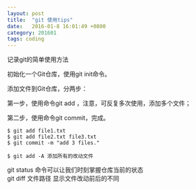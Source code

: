 ```yaml
---
layout: post
title:  "git 使用tips"
date:   2016-01-8 16:01:49 +0800
category: 201601
tags: coding
---
```

记录git的简单使用方法

<!--break-->

初始化一个Git仓库，使用git init命令。

添加文件到Git仓库，分两步：

第一步，使用命令git add <file>，注意，可反复多次使用，添加多个文件；

第二步，使用命令git commit，完成。

	$ git add file1.txt
	$ git add file2.txt file3.txt
	$ git commit -m "add 3 files."
	
	$ git add -A 添加所有的改动文件
	
git status 命令可以让我们时刻掌握仓库当前的状态  
git diff 文件路径  显示文件改动前后的不同